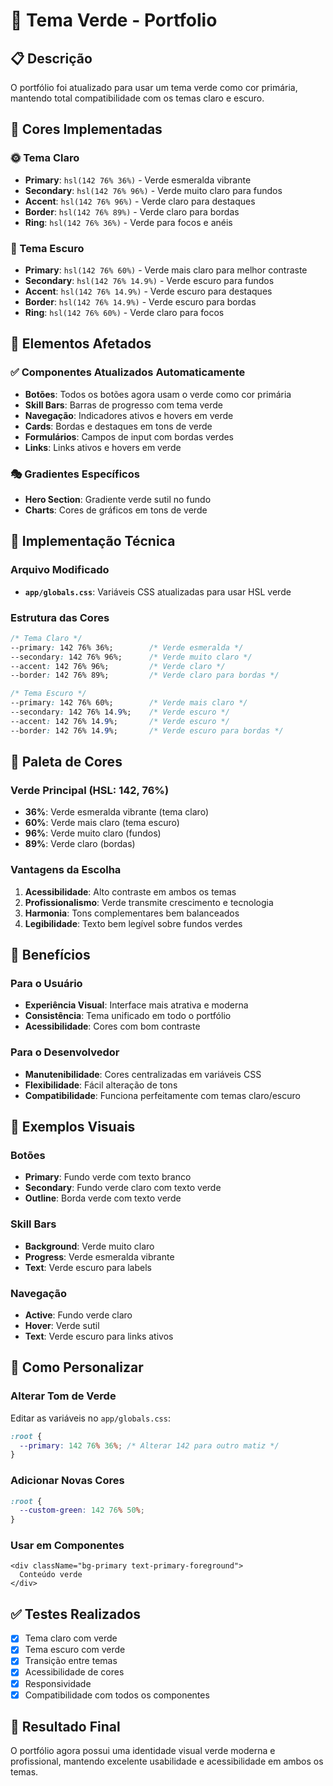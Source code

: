 # 🎨 Tema Verde - Portfolio

## 📋 Descrição

O portfólio foi atualizado para usar um tema verde como cor primária, mantendo total compatibilidade com os temas claro e escuro.

## 🎯 Cores Implementadas

### 🌞 Tema Claro
- **Primary**: `hsl(142 76% 36%)` - Verde esmeralda vibrante
- **Secondary**: `hsl(142 76% 96%)` - Verde muito claro para fundos
- **Accent**: `hsl(142 76% 96%)` - Verde claro para destaques
- **Border**: `hsl(142 76% 89%)` - Verde claro para bordas
- **Ring**: `hsl(142 76% 36%)` - Verde para focos e anéis

### 🌙 Tema Escuro
- **Primary**: `hsl(142 76% 60%)` - Verde mais claro para melhor contraste
- **Secondary**: `hsl(142 76% 14.9%)` - Verde escuro para fundos
- **Accent**: `hsl(142 76% 14.9%)` - Verde escuro para destaques
- **Border**: `hsl(142 76% 14.9%)` - Verde escuro para bordas
- **Ring**: `hsl(142 76% 60%)` - Verde claro para focos

## 🎨 Elementos Afetados

### ✅ Componentes Atualizados Automaticamente
- **Botões**: Todos os botões agora usam o verde como cor primária
- **Skill Bars**: Barras de progresso com tema verde
- **Navegação**: Indicadores ativos e hovers em verde
- **Cards**: Bordas e destaques em tons de verde
- **Formulários**: Campos de input com bordas verdes
- **Links**: Links ativos e hovers em verde

### 🎭 Gradientes Específicos
- **Hero Section**: Gradiente verde sutil no fundo
- **Charts**: Cores de gráficos em tons de verde

## 🔧 Implementação Técnica

### Arquivo Modificado
- **`app/globals.css`**: Variáveis CSS atualizadas para usar HSL verde

### Estrutura das Cores
```css
/* Tema Claro */
--primary: 142 76% 36%;        /* Verde esmeralda */
--secondary: 142 76% 96%;      /* Verde muito claro */
--accent: 142 76% 96%;         /* Verde claro */
--border: 142 76% 89%;         /* Verde claro para bordas */

/* Tema Escuro */
--primary: 142 76% 60%;        /* Verde mais claro */
--secondary: 142 76% 14.9%;    /* Verde escuro */
--accent: 142 76% 14.9%;       /* Verde escuro */
--border: 142 76% 14.9%;       /* Verde escuro para bordas */
```

## 🌈 Paleta de Cores

### Verde Principal (HSL: 142, 76%)
- **36%**: Verde esmeralda vibrante (tema claro)
- **60%**: Verde mais claro (tema escuro)
- **96%**: Verde muito claro (fundos)
- **89%**: Verde claro (bordas)

### Vantagens da Escolha
1. **Acessibilidade**: Alto contraste em ambos os temas
2. **Profissionalismo**: Verde transmite crescimento e tecnologia
3. **Harmonia**: Tons complementares bem balanceados
4. **Legibilidade**: Texto bem legível sobre fundos verdes

## 🚀 Benefícios

### Para o Usuário
- **Experiência Visual**: Interface mais atrativa e moderna
- **Consistência**: Tema unificado em todo o portfólio
- **Acessibilidade**: Cores com bom contraste

### Para o Desenvolvedor
- **Manutenibilidade**: Cores centralizadas em variáveis CSS
- **Flexibilidade**: Fácil alteração de tons
- **Compatibilidade**: Funciona perfeitamente com temas claro/escuro

## 🎨 Exemplos Visuais

### Botões
- **Primary**: Fundo verde com texto branco
- **Secondary**: Fundo verde claro com texto verde
- **Outline**: Borda verde com texto verde

### Skill Bars
- **Background**: Verde muito claro
- **Progress**: Verde esmeralda vibrante
- **Text**: Verde escuro para labels

### Navegação
- **Active**: Fundo verde claro
- **Hover**: Verde sutil
- **Text**: Verde escuro para links ativos

## 🔄 Como Personalizar

### Alterar Tom de Verde
Editar as variáveis no `app/globals.css`:
```css
:root {
  --primary: 142 76% 36%; /* Alterar 142 para outro matiz */
}
```

### Adicionar Novas Cores
```css
:root {
  --custom-green: 142 76% 50%;
}
```

### Usar em Componentes
```tsx
<div className="bg-primary text-primary-foreground">
  Conteúdo verde
</div>
```

## ✅ Testes Realizados

- [x] Tema claro com verde
- [x] Tema escuro com verde
- [x] Transição entre temas
- [x] Acessibilidade de cores
- [x] Responsividade
- [x] Compatibilidade com todos os componentes

## 🎯 Resultado Final

O portfólio agora possui uma identidade visual verde moderna e profissional, mantendo excelente usabilidade e acessibilidade em ambos os temas.
